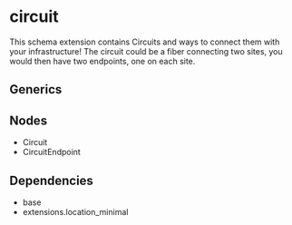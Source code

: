 # circuit

This schema extension contains Circuits and ways to connect them with your infrastructure! The circuit could be a fiber connecting two sites, you would then have two endpoints, one on each site.

## Generics

## Nodes

- Circuit
- CircuitEndpoint

## Dependencies

- base
- extensions.location_minimal
